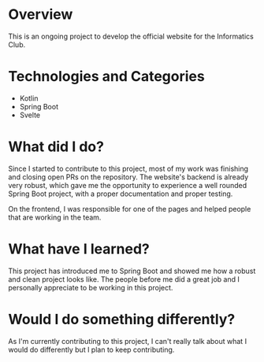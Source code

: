 # Overview

This is an ongoing project to develop the official website for the Informatics Club.

# Technologies and Categories
+ Kotlin
+ Spring Boot
+ Svelte

# What did I do?

Since I started to contribute to this project, most of my work was finishing and closing open PRs on the repository. The website's backend is already very robust, which gave me the opportunity to experience a well rounded Spring Boot project, with a proper documentation and proper testing.

On the frontend, I was responsible for one of the pages and helped people that are working in the team.

# What have I learned?

This project has introduced me to Spring Boot and showed me how a robust and clean project looks like. The people before me did a great job and I personally appreciate to be working in this project.

# Would I do something differently?

As I'm currently contributing to this project, I can't really talk about what I would do differently but I plan to keep contributing.